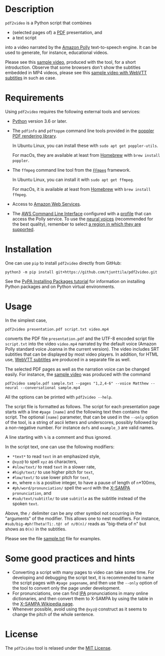 # Description

`pdf2video` is a Python script that combines

* (selected pages of) a [PDF](https://en.wikipedia.org/wiki/PDF) presentation, and
* a text script

into a video narrated by the [Amazon Polly](https://aws.amazon.com/polly/) text-to-speech engine.
It can be used to generate, for instance, educational videos.

Please see this [sample video](https://users.aalto.fi/tjunttil/pdf2video.mp4),
produced with the tool, for a short introduction.
Observe that some browsers don't show the subtitles embedded in MP4 videos,
please see this [sample video with WebVTT subtitles](https://users.aalto.fi/tjunttil/pdf2video.html) in such as case.

# Requirements

Using `pdf2video` requires the following external tools and services:

* [Python](https://www.python.org/) version 3.6 or later.
* The `pdfinfo` and `pdftoppm` command line tools provided in the [poppler PDF rendering library](https://poppler.freedesktop.org/).
  
  In Ubuntu Linux, you can install these with `sudo apt get poppler-utils`.
  
  For macOs, they are available at least from [Homebrew](https://brew.sh/) with `brew install poppler`.
* The `ffmpeg` command line tool from the [`FFmpeg`](https://ffmpeg.org/) framework.
  
  In Ubuntu Linux, you can install it with `sudo apt get ffmpeg`.
  
  For macOs, it is available at least from [Homebrew](https://brew.sh/) with `brew install ffmpeg`.
* Access to [Amazon Web Services](https://aws.amazon.com/).
* The [AWS Command Line Interface](https://aws.amazon.com/cli/) configured with a [profile](https://docs.aws.amazon.com/cli/latest/userguide/cli-configure-profiles.html) that can access the Polly service. To use the [neural voices](https://docs.aws.amazon.com/polly/latest/dg/ntts-voices-main.html) (recommended for the best quality), remember to select [a region in which they are supported](https://docs.aws.amazon.com/polly/latest/dg/NTTS-main.html).

# Installation

One can use `pip` to install `pdf2video` directly from GitHub:
```
python3 -m pip install git+https://github.com/tjunttila/pdf2video.git
```
See the [PyPA Installing Packages tutorial](https://packaging.python.org/tutorials/installing-packages/) for information on installing Python packages and on Python virtual environments.

# Usage

In the simplest case,
```
pdf2video presentation.pdf script.txt video.mp4
```
converts the PDF file  `presentation.pdf` and
the UTF-8 encoded script file `script.txt`
into the video `video.mp4` narrated by the default voice (Amazon Polly standard voice Joanna in the current version).
The video includes SRT subtitles that can be displayed by most video players.
In addition, for HTML use, [WebVTT subtitles](https://www.w3schools.com/tags/tag_track.asp) are produced in a separate file as well.

The selected PDF pages as well as the narration voice can be changed easily.
For instance, the [sample video](https://users.aalto.fi/tjunttil/pdf2video.mp4) was produced with the command
```
pdf2video sample.pdf sample.txt --pages "1,2,4-6" --voice Matthew --neural --conversational sample.mp4
```
All the options can be printed with `pdf2video --help`.

The script file is formatted as follows.
The script for each presentation page starts with a line `#page [name]` and
the following text then contains the script. The optional `[name]` parameter, that can be used in the `--only` option of the tool, is a string of ascii letters and underscores, possibly followed by a non-negative number. For instance `defs` and `example_3` are valid names.

A line starting with `%` is a comment and thus ignored.

In the script text, one can use the following modifiers:

* `*text*` to read `text` in an emphasized style,
* `@xyz@` to spell `xyz` as characters,
* `#slow/text/` to read `text` in a slower rate,
* `#high/text/` to use higher pitch for `text`,
* `#low/text/` to use lower pitch for `text`,
* `#n`, where `n` is a positive integer, to have a pause of length of `n`*100ms,
* `#ph/word/pronunciation/` spell the `word` with the [X-SAMPA](https://en.wikipedia.org/wiki/X-SAMPA) `pronunciation`, and
* `#sub/text/subtitle/` to use `subtitle` as the subtitle instead of the spoken `text`.

Above, the `/` delimiter can be any other symbol not occurring in the "arguments" of the modifier.
This allows one to nest modifiers.
For instance,
`#sub/big-#ph!Theta!Ti:.t@! of n/Θ(n)/`
reads as "big-theta of n" but shows as `Θ(n)` in the subtitles.

Please see the file [sample.txt](sample.txt) file for examples.


# Some good practices and hints

* Converting a script with many pages to video can take some time. For developing and debugging the script text, it is recommended to name the script pages with `#page pagename`, and then use the `--only` option of the tool to convert only the page under development.
* For pronunciations, one can find [IPA](https://en.wikipedia.org/wiki/International_Phonetic_Alphabet) pronunciations in many online dictionaries, and then convert them to X-SAMPA by using the table in the [X-SAMPA Wikipedia page](https://en.wikipedia.org/wiki/X-SAMPA).
* Whenever possible, avoid using the `@xyz@` construct as it seems to change the pitch of the whole sentence.


# License

The `pdf2video` tool is relased under the [MIT License](https://opensource.org/licenses/MIT).

